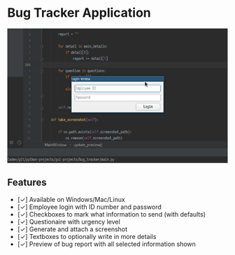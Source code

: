 
# Bug Tracker Application

![](media/demo.gif)

## Features
- [✓] Available on Windows/Mac/Linux
- [✓] Employee login with ID number and password
- [✓] Checkboxes to mark what information to send (with defaults)
- [✓] Questionaire with urgency level
- [✓] Generate and attach a screenshot
- [✓] Textboxes to optionally write in more details
- [✓] Preview of bug report with all selected information shown
